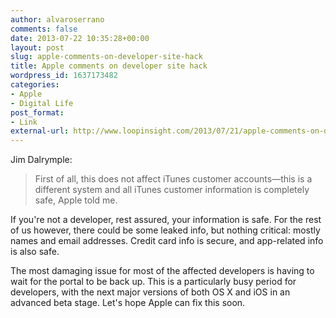 ```yaml
---
author: alvaroserrano
comments: false
date: 2013-07-22 10:35:28+00:00
layout: post
slug: apple-comments-on-developer-site-hack
title: Apple comments on developer site hack
wordpress_id: 1637173482
categories:
- Apple
- Digital Life
post_format:
- Link
external-url: http://www.loopinsight.com/2013/07/21/apple-comments-on-developer-site-hack/
---
```


Jim Dalrymple:



<blockquote>First of all, this does not affect iTunes customer accounts—this is a different system and all iTunes customer information is completely safe, Apple told me.</blockquote>



If you're not a developer, rest assured, your information is safe. For the rest of us however, there could be some leaked info, but nothing critical: mostly names and email addresses. Credit card info is secure, and app-related info is also safe.

The most damaging issue for most of the affected developers is having to wait for the portal to be back up. This is a particularly busy period for developers, with the next major versions of both OS X and iOS in an advanced beta stage. Let's hope Apple can fix this soon.
